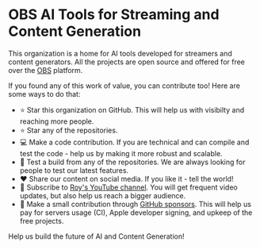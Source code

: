 # OBS AI Tools for Streaming and Content Generation

This organization is a home for AI tools developed for streamers and content generators.
All the projects are open source and offered for free over the [OBS](https://obsproject.com/) platform.

If you found any of this work of value, you can contribute too! Here are some ways to do that:

- ⭐ Star this organization on GitHub. This will help us with visibilty and reaching more people.
- ⭐ Star any of the repositories.
- 💻 Make a code contribution. If you are technical and can compile and test the code - help us by making it more robust and scalable.
- 🧪 Test a build from any of the repositories. We are always looking for people to test our latest features.
- ❤️ Share our content on social media. If you like it - tell the world!
- 📝 Subscribe to [Roy's YouTube channel](https://youtube.com/@royshilk). You will get frequent video updates, but also help us reach a bigger audience.
- 💸 Make a small contribution through [GitHub sponsors](https://github.com/sponsors/royshil). This will help us pay for servers usage (CI), Apple developer signing, and upkeep of the free projects.

Help us build the future of AI and Content Generation!
